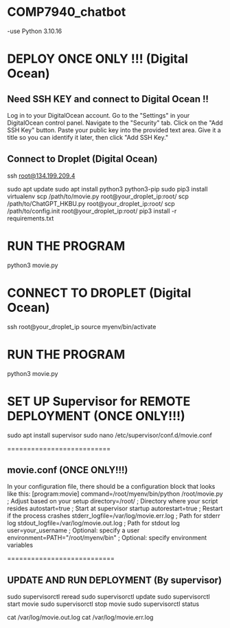 # COMP7940_chatbot
-use Python 3.10.16



# DEPLOY ONCE ONLY !!! (Digital Ocean)
## Need SSH KEY and connect to Digital Ocean !!
Log in to your DigitalOcean account.
Go to the "Settings" in your DigitalOcean control panel.
Navigate to the "Security" tab.
Click on the "Add SSH Key" button.
Paste your public key into the provided text area.
Give it a title so you can identify it later, then click "Add SSH Key."

## Connect to Droplet (Digital Ocean)
ssh root@134.199.209.4

sudo apt update
sudo apt install python3 python3-pip
sudo pip3 install virtualenv
scp /path/to/movie.py root@your_droplet_ip:root/
scp /path/to/ChatGPT_HKBU.py root@your_droplet_ip:root/
scp /path/to/config.init root@your_droplet_ip:root/
pip3 install -r requirements.txt

# RUN THE PROGRAM
python3 movie.py

# CONNECT TO DROPLET (Digital Ocean)
ssh root@your_droplet_ip
source myenv/bin/activate

# RUN THE PROGRAM
python3 movie.py

# SET UP Supervisor for REMOTE DEPLOYMENT (ONCE ONLY!!!)
sudo apt install supervisor
sudo nano /etc/supervisor/conf.d/movie.conf

========================== 
## movie.conf (ONCE ONLY!!!)

In your configuration file, there should be a configuration block that looks like this:
[program:movie]
command=/root/myenv/bin/python /root/movie.py  ; Adjust based on your setup
directory=/root/                                 ; Directory where your script resides
autostart=true                                   ; Start at supervisor startup
autorestart=true                                 ; Restart if the process crashes
stderr_logfile=/var/log/movie.err.log           ; Path for stderr log
stdout_logfile=/var/log/movie.out.log           ; Path for stdout log
user=your_username                               ; Optional: specify a user
environment=PATH="/root/myenv/bin"              ; Optional: specify environment variables

===========================
## UPDATE AND RUN DEPLOYMENT (By supervisor)

sudo supervisorctl reread
sudo supervisorctl update
sudo supervisorctl start movie
sudo supervisorctl stop movie
sudo supervisorctl status

cat /var/log/movie.out.log
cat /var/log/movie.err.log